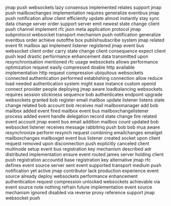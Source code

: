 jmap push websockets lazy consensus implemented relates support jmap push mailboxchanges implementation requires generalize eventbus jmap push notification allow client efficiently update almost instantly stay sync data change server order support server emit newest state change client push channel implement rfc json meta application protocol jmap subprotocol websocket transport mechanism push notification generalize eventbus order achieve outofthe box publishsubscribe system jmap related event fit mailbox api implement listener registered jmap event bus websocket client order carry state change client consequence expect client push lead drastic performance enhancement data transmitted upon resynchronisation mentioned rfc usage websockets allows performance optimization request easily compressed doable http available implementation http request compression ubiquitous websockets connected authentication performed establishing connection allow reduce load needed authentication system might ease instance custom openid connect provider people deploying jmap aware loadbalancing websockets requires session stickiness sequence bob authenticates endpoint upgrade websockets granted bob register email mailbox update listener listens state change related bob account bob receives mail mailboxmanager add bob mailbox added event fired mailbox event bus mailboxchangelistener process added event handle delegation record state change fire related event account jmap event bus email addition mailbox count updated bob websocket listener receives message rabbitmq push bob bob mua aware resynchronize perform resynch request combining emailchanges emailget mailboxchanges mailboxget event bus listener created socket upon client request removed upon disconnection push explicitly canceled client multinode setup event bus registration key mechanism described adr distributed implementation ensure event routed james server holding client push registration accountid base registration key alternative jmap rfc defines event source server sent event supported transport medium push notification yet active jmap contributor lack production experience event source already deploy websockets performance enhancement authentication request compression unlocked websockets achievable via event source note nothing refrain future implementation event source mechanism ignored disabled via reverse proxy reference support jmap websocket push